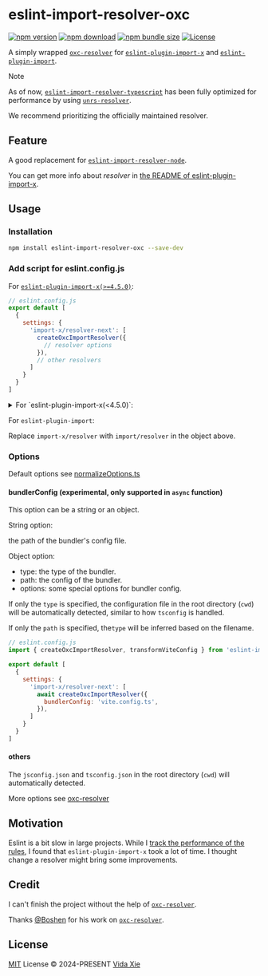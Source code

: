 # eslint-import-resolver-oxc

[![npm version][npm-version-src]][npm-url]
[![npm download][npm-download-src]][npm-url]
[![npm bundle size][npm-bundle-size-src]][npm-url]
[![License][license-src]][license-url]

A simply wrapped [`oxc-resolver`](https://github.com/oxc-project/oxc-resolver) for [`eslint-plugin-import-x`](https://github.com/un-ts/eslint-plugin-import-x) and [`eslint-plugin-import`](https://github.com/import-js/eslint-plugin-import).

> [!NOTE]
>
> As of now, [`eslint-import-resolver-typescript`](https://github.com/import-js/eslint-import-resolver-typescript) has been fully optimized for performance by using [`unrs-resolver`](https://github.com/unrs/unrs-resolver).
>
> We recommend prioritizing the officially maintained resolver.

## Feature

A good replacement for [`eslint-import-resolver-node`](https://github.com/import-js/eslint-plugin-import/tree/main/resolvers/node#readme).

You can get more info about _resolver_ in [the README of eslint-plugin-import-x](https://github.com/un-ts/eslint-plugin-import-x?tab=readme-ov-file#resolvers).

## Usage

### Installation

```bash
npm install eslint-import-resolver-oxc --save-dev
```

### Add script for eslint.config.js

For [`eslint-plugin-import-x(>=4.5.0)`](https://github.com/un-ts/eslint-plugin-import-x/releases/tag/v4.5.0):
```js
// eslint.config.js
export default [
  {
    settings: {
      'import-x/resolver-next': [
        createOxcImportResolver({
          // resolver options
        }),
        // other resolvers
      ]
    }
  }
]
```

<details>
<summary>For `eslint-plugin-import-x(<4.5.0)`:</summary>

> [!NOTE]
>
> According to https://github.com/un-ts/eslint-plugin-import-x/blob/master/src/utils/resolve.ts#L155
>
> The settings prefix is hard coded as `import-x/` even with flat config.

```js
// eslint.config.js
export default [
  {
    settings: {
      'import-x/resolver': 'oxc'
    }
  }
]
```
or
```js
// eslint.config.js
export default [
  {
    settings: {
      'import-x/resolver': {
        oxc: true
        // other resolvers...
      }
    }
  }
]
```
or
```js
// eslint.config.js
export default [
  {
    settings: {
      'import-x/resolver': {
        oxc: {
          // resolver options...
        },
        // other resolvers...
      }
    }
  }
]
```
</details>

For `eslint-plugin-import`:

Replace `import-x/resolver` with `import/resolver` in the object above.

### Options

Default options see [normalizeOptions.ts](./src/normalizeOptions.ts)

#### bundlerConfig (experimental, only supported in `async` function)

This option can be a string or an object.

String option:

the path of the bundler's config file.

Object option:

- type: the type of the bundler.
- path: the config of the bundler.
- options: some special options for bundler config.

If only the `type` is specified, the configuration file in the root directory (`cwd`) will be automatically detected, similar to how `tsconfig` is handled.

If only the `path` is specified, the`type` will be inferred based on the filename.

``` js
// eslint.config.js
import { createOxcImportResolver, transformViteConfig } from 'eslint-import-resolver-oxc'

export default [
  {
    settings: {
      'import-x/resolver-next': [
        await createOxcImportResolver({
          bundlerConfig: 'vite.config.ts',
        }),
      ]
    }
  }
]
```

#### others

The `jsconfig.json` and `tsconfig.json` in the root directory (`cwd`) will automatically detected.

More options see [oxc-resolver](https://github.com/oxc-project/oxc-resolver?tab=readme-ov-file#options)

## Motivation

Eslint is a bit slow in large projects. While I [track the performance of the rules](https://eslint.org/docs/latest/extend/custom-rules#profile-rule-performance), I found that `eslint-plugin-import-x` took a lot of time. I thought change a resolver might bring some improvements.

## Credit

I can't finish the project without the help of [`oxc-resolver`](https://github.com/oxc-project/oxc-resolver).

Thanks [@Boshen](https://github.com/Boshen) for his work on [`oxc-resolver`](https://github.com/oxc-project/oxc-resolver).

## License

[MIT](./LICENSE) License &copy; 2024-PRESENT [Vida Xie](https://github.com/9romise)

[npm-version-src]: https://img.shields.io/npm/v/eslint-import-resolver-oxc?color=91ede9
[npm-download-src]: https://img.shields.io/npm/dm/eslint-import-resolver-oxc?color=91ede9
[npm-bundle-size-src]: https://img.shields.io/npm/unpacked-size/eslint-import-resolver-oxc?color=91ede9
[npm-url]: https://npmjs.com/package/eslint-import-resolver-oxc
[license-src]: https://img.shields.io/npm/l/eslint-import-resolver-oxc?color=91ede9
[license-url]: https://opensource.org/licenses/MIT
[oxc-resolver-link]: [`oxc-resolver`](https://github.com/oxc-project/oxc-resolver)
